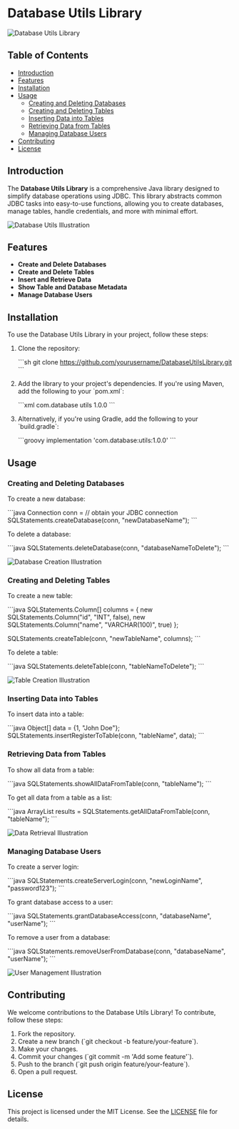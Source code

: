 
# Database Utils Library

![Database Utils Library](https://via.placeholder.com/150)

## Table of Contents

- [Introduction](#introduction)
- [Features](#features)
- [Installation](#installation)
- [Usage](#usage)
  - [Creating and Deleting Databases](#creating-and-deleting-databases)
  - [Creating and Deleting Tables](#creating-and-deleting-tables)
  - [Inserting Data into Tables](#inserting-data-into-tables)
  - [Retrieving Data from Tables](#retrieving-data-from-tables)
  - [Managing Database Users](#managing-database-users)
- [Contributing](#contributing)
- [License](#license)

## Introduction

The **Database Utils Library** is a comprehensive Java library designed to simplify database operations using JDBC. This library abstracts common JDBC tasks into easy-to-use functions, allowing you to create databases, manage tables, handle credentials, and more with minimal effort.

![Database Utils Illustration](https://via.placeholder.com/800x300)

## Features

- **Create and Delete Databases**
- **Create and Delete Tables**
- **Insert and Retrieve Data**
- **Show Table and Database Metadata**
- **Manage Database Users**

## Installation

To use the Database Utils Library in your project, follow these steps:

1. Clone the repository:

   \`\`\`sh
   git clone https://github.com/yourusername/DatabaseUtilsLibrary.git
   \`\`\`

2. Add the library to your project's dependencies. If you're using Maven, add the following to your \`pom.xml\`:

   \`\`\`xml
   <dependency>
       <groupId>com.database</groupId>
       <artifactId>utils</artifactId>
       <version>1.0.0</version>
   </dependency>
   \`\`\`

3. Alternatively, if you're using Gradle, add the following to your \`build.gradle\`:

   \`\`\`groovy
   implementation 'com.database:utils:1.0.0'
   \`\`\`

## Usage

### Creating and Deleting Databases

To create a new database:

\`\`\`java
Connection conn = // obtain your JDBC connection
SQLStatements.createDatabase(conn, "newDatabaseName");
\`\`\`

To delete a database:

\`\`\`java
SQLStatements.deleteDatabase(conn, "databaseNameToDelete");
\`\`\`

![Database Creation Illustration](https://via.placeholder.com/800x300)

### Creating and Deleting Tables

To create a new table:

\`\`\`java
SQLStatements.Column[] columns = {
    new SQLStatements.Column("id", "INT", false),
    new SQLStatements.Column("name", "VARCHAR(100)", true)
};

SQLStatements.createTable(conn, "newTableName", columns);
\`\`\`

To delete a table:

\`\`\`java
SQLStatements.deleteTable(conn, "tableNameToDelete");
\`\`\`

![Table Creation Illustration](https://via.placeholder.com/800x300)

### Inserting Data into Tables

To insert data into a table:

\`\`\`java
Object[] data = {1, "John Doe"};
SQLStatements.insertRegisterToTable(conn, "tableName", data);
\`\`\`

### Retrieving Data from Tables

To show all data from a table:

\`\`\`java
SQLStatements.showAllDataFromTable(conn, "tableName");
\`\`\`

To get all data from a table as a list:

\`\`\`java
ArrayList<Object> results = SQLStatements.getAllDataFromTable(conn, "tableName");
\`\`\`

![Data Retrieval Illustration](https://via.placeholder.com/800x300)

### Managing Database Users

To create a server login:

\`\`\`java
SQLStatements.createServerLogin(conn, "newLoginName", "password123");
\`\`\`

To grant database access to a user:

\`\`\`java
SQLStatements.grantDatabaseAccess(conn, "databaseName", "userName");
\`\`\`

To remove a user from a database:

\`\`\`java
SQLStatements.removeUserFromDatabase(conn, "databaseName", "userName");
\`\`\`

![User Management Illustration](https://via.placeholder.com/800x300)

## Contributing

We welcome contributions to the Database Utils Library! To contribute, follow these steps:

1. Fork the repository.
2. Create a new branch (\`git checkout -b feature/your-feature\`).
3. Make your changes.
4. Commit your changes (\`git commit -m 'Add some feature'\`).
5. Push to the branch (\`git push origin feature/your-feature\`).
6. Open a pull request.

## License

This project is licensed under the MIT License. See the [LICENSE](LICENSE) file for details.
